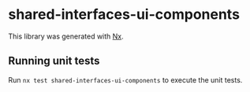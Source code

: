 # shared-interfaces-ui-components

This library was generated with [Nx](https://nx.dev).

## Running unit tests

Run `nx test shared-interfaces-ui-components` to execute the unit tests.
